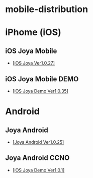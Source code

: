 # mobile-distribution

# iPhome (iOS)

## iOS Joya Mobile 

- <a href="itms-services://?action=download-manifest&url=https://github.com/datalogicsrl/mobile-distribution/raw/master/Joya.pid" >[iOS Joya  Ver1.0.27]</a>

## iOS Joya Mobile DEMO

-  <a href="itms-services://?action=download-manifest&url=https://github.com/datalogicsrl/mobile-distribution/raw/master/JoyaDemo.pid" >[iOS Joya Demo Ver1.0.35]</a>

# Android

## Joya Android

- <a href="itms-services://?action=download-manifest&url=https://github.com/datalogicsrl/mobile-distribution/raw/master/Joya.apk" >[Joya Android  Ver1.0.25]</a>

## Joya Android CCNO

-  <a href="itms-services://?action=download-manifest&url=https://github.com/datalogicsrl/mobile-distribution/raw/master/JoyaCCNO.apk" >[iOS Joya Demo Ver1.0.1]</a>



